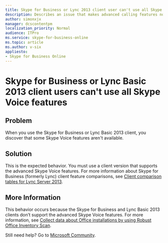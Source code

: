 ```yaml
---
title: Skype for Business or Lync 2013 client user can't use all Skype Voice features
description: Describes an issue that makes advanced calling features not available for Skype for Business or Lync Basic 2013 client users. A resolution is provided.
author: simonxjx
manager: dcscontentpm
localization_priority: Normal
audience: ITPro
ms.service: skype-for-business-online
ms.topic: article
ms.author: v-six
appliesto:
- Skype for Business Online
---
```


# Skype for Business or Lync Basic 2013 client users can't use all Skype Voice features

## Problem

When you use the Skype for Business or Lync Basic 2013 client, you discover that some Skype Voice features aren't available.

## Solution

This is the expected behavior. You must use a client version that supports the advanced Skype Voice features. For more information about Skype for Business (formerly Lync) client feature comparisons, see [Client comparison tables for Lync Server 2013](https://technet.microsoft.com/library/gg425836%28v=ocs.15%29.aspx).

## More Information 

This behavior occurs because the Skype for Business and Lync Basic 2013 clients don’t support the advanced Skype Voice features. For more information, see [Collect data about Office installations by using Robust Office Inventory Scan](https://technet.microsoft.com/library/hh221405%28v=office.14%29.aspx).

Still need help? Go to [Microsoft Community](https://answers.microsoft.com/).
